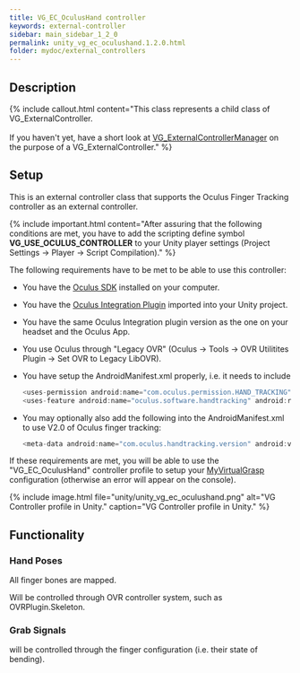 ```yaml
---
title: VG_EC_OculusHand controller
keywords: external-controller
sidebar: main_sidebar_1_2_0
permalink: unity_vg_ec_oculushand.1.2.0.html
folder: mydoc/external_controllers
---
```


## Description 

{% include callout.html content="This class represents a child class of VG_ExternalController.<br><br> If you haven't yet, have a short look at [VG_ExternalControllerManager](unity_component_vgexternalcontrollermanager.1.2.0.html) on the purpose of a VG_ExternalController." %}

## Setup 

This is an external controller class that supports the Oculus Finger Tracking controller as an external controller.

{% include important.html content="After assuring that the following conditions are met, you have to add the scripting define symbol **VG_USE_OCULUS_CONTROLLER** to your Unity player settings (Project Settings → Player → Script Compilation)." %}

The following requirements have to be met to be able to use this controller:

 * You have the [Oculus SDK](https://www.oculus.com/setup/) installed on your computer.
 * You have the [Oculus Integration Plugin](https://developer.oculus.com/downloads/package/unity-integration/) imported into your Unity project.
 * You have the same Oculus Integration plugin version as the one on your headset and the Oculus App.
 * You use Oculus through "Legacy OVR" (Oculus -> Tools -> OVR Utilitites Plugin -> Set OVR to Legacy LibOVR). 
 * You have setup the AndroidManifest.xml properly, i.e. it needs to include<br>
 
	```js
	<uses-permission android:name="com.oculus.permission.HAND_TRACKING" />
	<uses-feature android:name="oculus.software.handtracking" android:required="false" />
	````
* You may optionally also add the following into the AndroidManifest.xml to use V2.0 of Oculus finger tracking:
	```js
	<meta-data android:name="com.oculus.handtracking.version" android:value="V2.0" />
	````

If these requirements are met, you will be able to use the "VG_EC_OculusHand" controller profile to setup your [MyVirtualGrasp](unity_component_myvirtualgrasp.1.2.0.html#controller-profile) configuration (otherwise an error will appear on the console).

{% include image.html file="unity/unity_vg_ec_oculushand.png" alt="VG Controller profile in Unity." caption="VG Controller profile in Unity." %}

## Functionality

### Hand Poses
All finger bones are mapped.

Will be controlled through OVR controller system, such as OVRPlugin.Skeleton.

### Grab Signals
will be controlled through the finger configuration (i.e. their state of bending).
